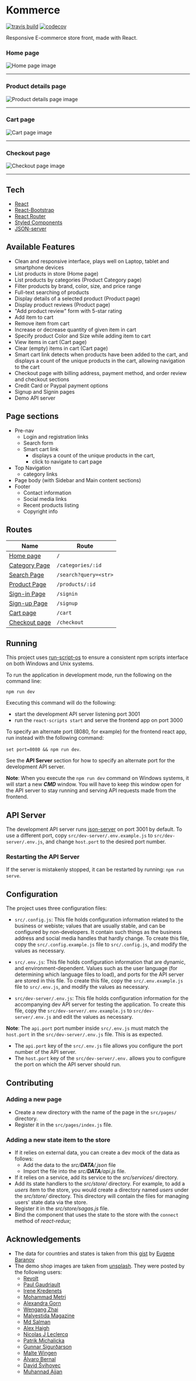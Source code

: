 # Kommerce
[![travis build](https://img.shields.io/travis/com/github/simplymichael/kommerce.svg)](https://travis-ci.com/github/simplymichael/kommerce)
[![codecov](https://codecov.io/gh/simplymichael/kommerce/branch/master/graph/badge.svg)](https://codecov.io/gh/simplymichael/kommerce)

Responsive E-commerce store front, made with React.

### Home page
![Home page image](https://imgur.com/sicPgIC.png)

---

### Product details page
![Product details page image](https://imgur.com/mRiLzLK.png)

---

### Cart page
![Cart page image](https://imgur.com/NR88aHi.png)

---

### Checkout page
![Checkout page image](https://imgur.com/gz1oj2N.png)

---

## Tech
- [React](https://www.npmjs.com/package/create-react-app)
- [React-Bootstrap](https://www.npmjs.com/package/react-bootstrap)
- [React Router](https://www.npmjs.com/package/react-router-dom)
- [Styled Components](https://www.npmjs.com/package/styled-components)
- [JSON-server](https://www.npmjs.com/package/json-server)

## Available Features
- Clean and responsive interface, plays well on Laptop, tablet and smartphone devices
- List products in store (Home page)
- List products by categories (Product Category page)
- Filter products by brand, color, size, and price range
- Full-text searching of products
- Display details of a selected product (Product page)
- Display product reviews (Product page)
- "Add product review" form with 5-star rating
- Add item to cart
- Remove item from cart
- Increase or decrease quantity of given item in cart
- Specify product Color and Size while adding item to cart
- View items in cart (Cart page)
- Clear (empty) items in cart (Cart page)
- Smart cart link detects when products have been added to the cart,
  and displays a count of the unique products in the cart, allowing navigation to the cart
- Checkout page with billing address, payment method, and order review and checkout sections
- Credit Card or Paypal payment options
- Signup and Signin pages
- Demo API server

## Page sections
- Pre-nav
    - Login and registration links
    - Search form
    - Smart cart link
        - displays a count of the unique products in the cart,
        - click to navigate to cart page
- Top Navigation
    - category links
- Page body (with Sidebar and Main content sections)
- Footer
    - Contact information
    - Social media links
    - Recent products listing
    - Copyright info

## Routes
| **Name**                                        |  **Route**            |
|-------------------------------------------------|-----------------------|
| [Home page](./src/pages/Home/index.js)          | `/`                   |
| [Category Page](./src/pages/Category/index.js)  | `/categories/:id`     |
| [Search Page](./src/pages/Search/index.js)      | `/search?query=<str>` |
| [Product Page](./src/pages/Product/index.js)    | `/products/:id`       |
| [Sign-in Page](./src/pages/Login/index.js)      | `/signin`             |
| [Sign-up Page](./src/pages/Register/index.js)   | `/signup`             |
| [Cart page](./src/pages/Cart/index.js)          | `/cart`               |
| [Checkout page](./src/pages/Checkout/index.js)  | `/checkout`           |

## Running
This project uses [run-script-os](https://www.npmjs.com/package/run-script-os)
to ensure a consistent npm scripts interface on both Windows and Unix systems.

To run the application in development mode, run the following on the command line:

`npm run dev`

Executing this command will do the following:

- start the development API server listening port 3001
- run the `react-scripts start` and serve the frontend app on port 3000

To specify an alternate port (8080, for example) for the frontend react app,
run instead with the following command:

`set port=8080 && npm run dev`.

 See the **API Server** section for how to specify an alternate port for the development API server.

 **Note**: When you execute the `npm run dev` command on Windows systems, it will start a new ***CMD*** window.
 You will have to keep this window open for the API server to stay running and serving API requests made from the frontend.

## API Server
The development API server runs [json-server](https://www.npmjs.com/package/json-server) on port 3001 by default.
To use a different port, copy `src/dev-server/.env.example.js` to `src/dev-server/.env.js`, and change `host.port` to the desired port number.

### Restarting the API Server
If the server is mistakenly stopped, it can be restarted by running: `npm run serve`.


## Configuration
The project uses three configuration files:

- `src/.config.js`: This file holds configuration information related to the business or webiste;
  values that are usually stable, and can be configured by non-developers.
  It contain such things as the business address and social media handles that hardly change.
  To create this file, copy the `src/.config.example.js` file to `src/.config.js`, and modify the values as necessary.

- `src/.env.js`: This file holds configuration information that are dynamic, and environment-dependent.
  Values such as the user language (for determining which language files to load),
  and ports for the API server are stored in this file.
  To create this file, copy the `src/.env.example.js` file to `src/.env.js`, and modify the values as necessary.

- `src/dev-server/.env.js`: This file holds configuration information for the accompanying dev API server  for testing the application.
  To create this file, copy the `src/dev-server/.env.example.js` to `src/dev-server/.env.js` and edit the values as necessary.

**Note**: The `api.port` port number inside `src/.env.js` must match the `host.port` in the `src/dev-server/.env.js` file.
This is as expected.

- The `api.port` key of the `src/.env.js` file allows you configure the port number of the API server.
- The `host.port` key of the `src/dev-server/.env.` allows you to configure the port on which the API server should run.

## Contributing
### Adding a new page

- Create a new directory with the name of the page in the `src/pages/` directory.
- Register it in the `src/pages/index.js` file.

### Adding a new state item to the store

- If it relies on external data, you can create a dev mock of the data as follows:
    - Add the data to the *src/__DATA__/<resourceType>.json* file
    - Import the file into the *src/__DATA__/api.js* file.
- If it relies on a service, add its service to the *src/services/* directory.
- Add its state handlers to the *src/store/* directory.
  For example, to add a *users* item to the store, you would create a directory named *users* under the *src/store/* directory.
  This directory will contain the files for managing users' state data via the store.
- Register it in the *src/store/sagas.js* file.
- Bind the component that uses the state to the store with the `connect` method of *react-redux*;

## Acknowledgements

- The data for countries and states is taken from this [gist](https://gist.github.com/ebaranov/41bf38fdb1a2cb19a781)
  by [Eugene Baranov](https://gist.github.com/ebaranov)
- The demo shop images are taken from [unsplash](https://unsplash.com).
  They were posted by the following users:
    - [Revolt](https://unsplash.com/@revolt)
    - [Paul Gaudriault](https://unsplash.com/@pl_gt)
    - [Irene Kredenets](https://unsplash.com/@ikredenets)
    - [Mohammad Metri](https://unsplash.com/@mohammadmetri)
    - [Alexandra Gorn](https://unsplash.com/@alexagorn)
    - [Wengang Zhai](https://unsplash.com/@wgzhai)
    - [Malvestida Magazine](https://unsplash.com/@malvestida)
    - [Md Salman](https://unsplash.com/@mohammadsalman)
    - [Alex Haigh](https://unsplash.com/@kiikiiosaka)
    - [Nicolas J Leclercq](https://unsplash.com/@nicolasjleclercq)
    - [Patrik Michalicka](https://unsplash.com/@patrikmichalicka)
    - [Gunnar Sigurðarson](https://unsplash.com/@sigurdarson)
    - [Malte Wingen](https://unsplash.com/@maltewingen)
    - [Álvaro Bernal](https://unsplash.com/@abn)
    - [David Švihovec](https://unsplash.com/@iamdavid_10)
    - [Muhannad Ajjan](https://unsplash.com/@isword)
